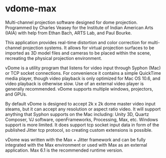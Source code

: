 vdome-max
=========

Multi-channel projection software designed for dome projection. Programmed by Charles Veasey for the Institute of Indian American Arts (IAIA) with help from Ethan Bach, ARTS Lab, and Paul Bourke.

This application provides real-time distortion and color correction for multi-channel projection systems. It allows for virtual projection surfaces to be imported as 3D model files and cameras to be placed within the scene, recreating the physical projection environment.

vDome is a utility program that listens for video input through Syphon (Mac) or TCP socket connections. For convenience it contains a simple QuickTime media player, though video playback is only optimized for Mac OS 10.6, and video playback is otherwise slow. Use of an external video player is generally recommended. vDome supports multiple windows, projectors, and GPUs. 

By default vDome is designed to accept 2k x 2k dome master video input steams, but it can accept any resolution or aspect ratio video. It will support anything that Syphon supports on the Mac including: Unity 3D, Quartz Composer, VJ software, openFrameworks, Processing,  Max, etc. Windows support is more limited. It does support tcp socket input data in form of the published Jitter tcp protocol, so creating custom extensions is possible. 

vDome was written with the Max + Jitter framework and can be fully integrated with the Max environment or used with Max as an external application. Max 6.1 is the recommended runtime version.
